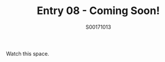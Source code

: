 ﻿---
layout: post
title: Entry 08 - Coming Soon!
description: >
  There will be a blog post here, but it's not here yet.
author: S00171013
---

Watch this space.